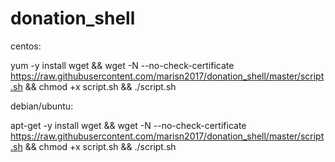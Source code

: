 # donation_shell

centos:

yum -y install wget && wget -N --no-check-certificate https://raw.githubusercontent.com/marisn2017/donation_shell/master/script.sh && chmod +x script.sh && ./script.sh

debian/ubuntu:

apt-get -y install wget && wget -N --no-check-certificate https://raw.githubusercontent.com/marisn2017/donation_shell/master/script.sh && chmod +x script.sh && ./script.sh
